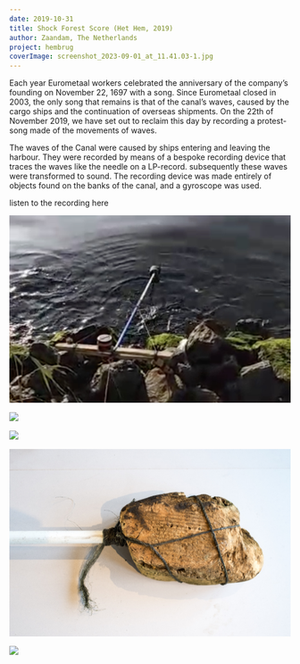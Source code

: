 ```yaml
---
date: 2019-10-31
title: Shock Forest Score (Het Hem, 2019)
author: Zaandam, The Netherlands
project: hembrug
coverImage: screenshot_2023-09-01_at_11.41.03-1.jpg
---
```

Each year Eurometaal workers celebrated the anniversary of the company’s founding on November 22, 1697 with a song. Since Eurometaal closed in 2003, the only song that remains is that of the canal’s waves, caused by the cargo ships and the continuation of overseas shipments. On the 22th of November 2019, we have set out to reclaim this day by recording a protest-song made of the movements of waves.

The waves of the Canal were caused by ships entering and leaving the harbour. They were recorded by means of a bespoke recording device that traces the waves like the needle on a LP-record. subsequently these waves were transformed to sound. The recording device was made entirely of objects found on the banks of the canal, and a gyroscope was used.

listen to the recording here

![](screenshot_2023-09-01_at_11.41.03.jpg)

![](shock_forest_group_het_hem_1219low_res_082.jpg)

![](shock_forest_group_het_hem_1219low_res_079.jpg)

![](shock_forest_group_het_hem_1219low_res_083.jpg)

![](shock_forest_group_het_hem_1219low_res_081.jpg)
